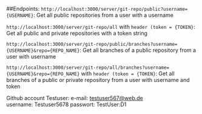 ##Endpoints:
`http://localhost:3000/server/git-repo/public?username={USERNAME}`: 
Get all public repositories from a user with a username

`http://localhost:3000/server/git-repo/all` with `header (token = {TOKEN}`: 
Get all public and private repositories with a token string

`http://localhost:3000/server/git-repo/public/branches?username={USERNAME}&repo={REPO_NAME}`: 
Get all branches of a public repository from a user with username 
    
`http://localhost:3000/server/git-repo/all/branches?username={USERNAME}&repo={REPO_NAME}` with `header (token = {TOKEN}`:
Get all branches of a public or private repository from a user with username and token

Github account Testuser:
e-mail: testuser567@web.de  
username: Testuser5678
passwort: TestUser:D1

